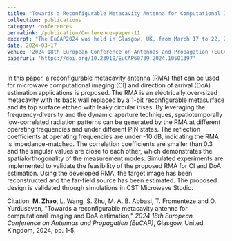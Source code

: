 ```yaml
---
title: "Towards a Reconfigurable Metacavity Antenna for Computational Imaging and DoA Estimation"
collection: publications
category: conferences
permalink: /publication/Conference-paper-11
excerpt: "The EuCAP2024 was held in Glasgow, UK, from March 17 to 22, 2024."
date: 2024-03-17
venue: '2024 18th European Conference on Antennas and Propagation (EuCAP)'
paperurl: 'https://doi.org/10.23919/EuCAP60739.2024.10501397'
---
```


In this paper, a reconfigurable metacavity antenna (RMA) that can be used for microwave computational imaging (CI) and direction of arrival (DoA) estimation applications is proposed. The RMA is an electrically over-sized metacavity with its back wall replaced by a 1-bit reconfigurable metasurface and its top surface etched with leaky circular irises. By leveraging the frequency-diversity and the dynamic aperture techniques, spatiotemporally low-correlated radiation patterns can be generated by the RMA at different operating frequencies and under different PIN states. The reflection coefficients at operating frequencies are under -10 dB, indicating the RMA is impedance-matched. The correlation coefficients are smaller than 0.3 and the singular values are close to each other, which demonstrates the spatialorthogonality of the measurement modes. Simulated experiments are implemented to validate the feasibility of the proposed RMA for CI and DoA estimation. Using the developed RMA, the target image has been reconstructed and the far-field source has been estimated. The proposed design is validated through simulations in CST Microwave Studio.

Citation: **M. Zhao**, L. Wang, S. Zhu, M. A. B. Abbasi, T. Fromenteze and O. Yurduseven, &quot;Towards a reconfigurable metacavity antenna for computational imaging and DoA estimation,&quot; <i>2024 18th European Conference on Antennas and Propagation (EuCAP)</i>, Glasgow, United Kingdom, 2024, pp. 1-5.
